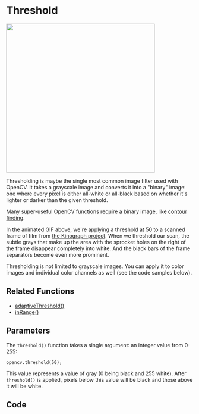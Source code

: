 # Threshold

<img src="http://gregborenstein.com/assets/opencv/threshold.gif" width="400px" />

Thresholding is maybe the single most common image filter used with OpenCV. It takes a grayscale image and converts it into a "binary" image: one where every pixel is either all-white or all-black based on whether it's lighter or darker than the given threshold.

Many super-useful OpenCV functions require a binary image, like [contour finding](https://github.com/atduskgreg/opencv-processing-book/blob/master/book/tracking/contours_and_lines.md).

In the animated GIF above, we're applying a threshold at 50 to a scanned frame of film from [the Kinograph project](https://github.com/atduskgreg/opencv-processing-book/blob/master/book/projects/kinograph_1.md). When we threshold our scan, the subtle grays that make up the area with the sprocket holes on the right of the frame disappear completely into white. And the black bars of the frame separators become even more prominent.

Thresholding is not limited to grayscale images. You can apply it to color images and individual color channels as well (see the code samples below).

## Related Functions

* [adaptiveThreshold()](https://github.com/atduskgreg/opencv-processing-book/blob/master/book/filters/adaptive_threshold.md)
* [inRange()](https://github.com/atduskgreg/opencv-processing-book/blob/master/book/filters/in_range.md)

## Parameters

The <code>threshold()</code> function takes a single argument: an integer value from 0-255:

    opencv.threshold(50);

This value represents a value of gray (0 being black and 255 white). After <code>threshold()</code> is applied, pixels below this value will be black and those above it will be white.

## Code
